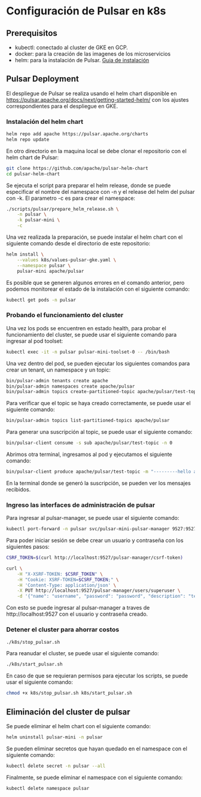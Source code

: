# Configuración de Pulsar en k8s

## Prerequisitos

- kubectl: conectado al cluster de GKE en GCP.
- docker: para la creación de las imagenes de los microservicios
- helm: para la instalación de Pulsar. [Guia de instalación](https://helm.sh/docs/intro/install/)

## Pulsar Deployment

El despliegue de Pulsar se realiza usando el helm chart disponible en https://pulsar.apache.org/docs/next/getting-started-helm/ con los ajustes
correspondientes para el despliegue en GKE.

### Instalación del helm chart

```sh
helm repo add apache https://pulsar.apache.org/charts
helm repo update
```

En otro directorio en la maquina local se debe clonar el repositorio con el helm chart de Pulsar:

```sh
git clone https://github.com/apache/pulsar-helm-chart
cd pulsar-helm-chart
```

Se ejecuta el script para preparar el helm release, donde se puede especificar el nombre del namespace con -n y el release del helm del pulsar con -k. El parametro -c es para crear el namespace:

```sh
./scripts/pulsar/prepare_helm_release.sh \
    -n pulsar \
    -k pulsar-mini \
    -c
```

Una vez realizada la preparación, se puede instalar el helm chart con el siguiente comando desde el directorio de este repositorio:

```sh
helm install \
    --values k8s/values-pulsar-gke.yaml \
    --namespace pulsar \
    pulsar-mini apache/pulsar
```

Es posible que se generen algunos errores en el comando anterior, pero podemos monitorear el estado de la instalación con el siguiente comando:

```sh
kubectl get pods -n pulsar
```

### Probando el funcionamiento del cluster

Una vez los pods se encuentren en estado health, para probar el funcionamiento del cluster, se puede usar el siguiente comando para ingresar al pod toolset:

```sh
kubectl exec -it -n pulsar pulsar-mini-toolset-0 -- /bin/bash
```

Una vez dentro del pod, se pueden ejecutar los siguientes comandos para crear un tenant, un namespace y un topic:

```sh
bin/pulsar-admin tenants create apache
bin/pulsar-admin namespaces create apache/pulsar
bin/pulsar-admin topics create-partitioned-topic apache/pulsar/test-topic -p 4
```

Para verificar que el topic se haya creado correctamente, se puede usar el siguiente comando:

```sh
bin/pulsar-admin topics list-partitioned-topics apache/pulsar
```

Para generar una suscripción al topic, se puede usar el siguiente comando:

```sh
bin/pulsar-client consume -s sub apache/pulsar/test-topic -n 0
```

Abrimos otra terminal, ingresamos al pod y ejecutamos el siguiente comando:

```sh
bin/pulsar-client produce apache/pulsar/test-topic -m "---------hello apache pulsar-------" -n 10
```

En la terminal donde se generó la suscripción, se pueden ver los mensajes recibidos.

### Ingreso las interfaces de administración de pulsar

Para ingresar al pulsar-manager, se puede usar el siguiente comando:

```sh
kubectl port-forward -n pulsar svc/pulsar-mini-pulsar-manager 9527:9527
```

Para poder iniciar sesión se debe crear un usuario y contraseña con los siguientes pasos:

```sh
CSRF_TOKEN=$(curl http://localhost:9527/pulsar-manager/csrf-token)

curl \
    -H "X-XSRF-TOKEN: $CSRF_TOKEN" \
    -H "Cookie: XSRF-TOKEN=$CSRF_TOKEN;" \
    -H 'Content-Type: application/json' \
    -X PUT http://localhost:9527/pulsar-manager/users/superuser \
    -d '{"name": "username", "password": "password", "description": "test", "email": "user@gmail.com"}'
```

Con esto se puede ingresar al pulsar-manager a traves de http://localhost:9527 con el usuario y contraseña creado.

### Detener el cluster para ahorrar costos

```sh
./k8s/stop_pulsar.sh
```

Para reanudar el cluster, se puede usar el siguiente comando:

```sh
./k8s/start_pulsar.sh
```

En caso de que se requieran permisos para ejecutar los scripts, se puede usar el siguiente comando:

```sh
chmod +x k8s/stop_pulsar.sh k8s/start_pulsar.sh
```

## Eliminación del cluster de pulsar

Se puede eliminar el helm chart con el siguiente comando:

```sh
helm uninstall pulsar-mini -n pulsar
```

Se pueden eliminar secretos que hayan quedado en el namespace con el siguiente comando:

```sh
kubectl delete secret -n pulsar --all
```

Finalmente, se puede eliminar el namespace con el siguiente comando:

```sh
kubectl delete namespace pulsar
```
